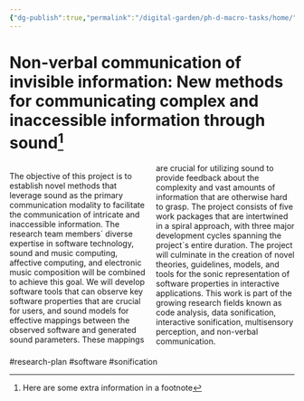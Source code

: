 ```yaml
---
{"dg-publish":true,"permalink":"/digital-garden/ph-d-macro-tasks/home/","tags":["research-plan","software","sonification","gardenEntry"]}
---
```


# Non-verbal communication of invisible information: New methods for communicating complex and inaccessible information through sound[^1]

<div style="column-count: 2;">

The objective of this project is to establish novel methods that leverage sound as the primary communication modality to facilitate the communication of intricate and inaccessible information. The research team members´ diverse expertise in software technology, sound and music computing, affective computing, and electronic music composition will be combined to achieve this goal. We will develop software tools that can observe key software properties that are crucial for users, and sound models for effective mappings between the observed software and generated sound parameters. These mappings are crucial for utilizing sound to provide feedback about the complexity and vast amounts of information that are otherwise hard to grasp. The project consists of five work packages that are intertwined in a spiral approach, with three major development cycles spanning the project´s entire duration. The project will culminate in the creation of novel theories, guidelines, models, and tools for the sonic representation of software properties in interactive applications. This work is part of the growing research fields known as code analysis, data sonification, interactive sonification, multisensory perception, and non-verbal communication.

</div>


#research-plan #software #sonification 


[^1]: Here are some extra information in a footnote